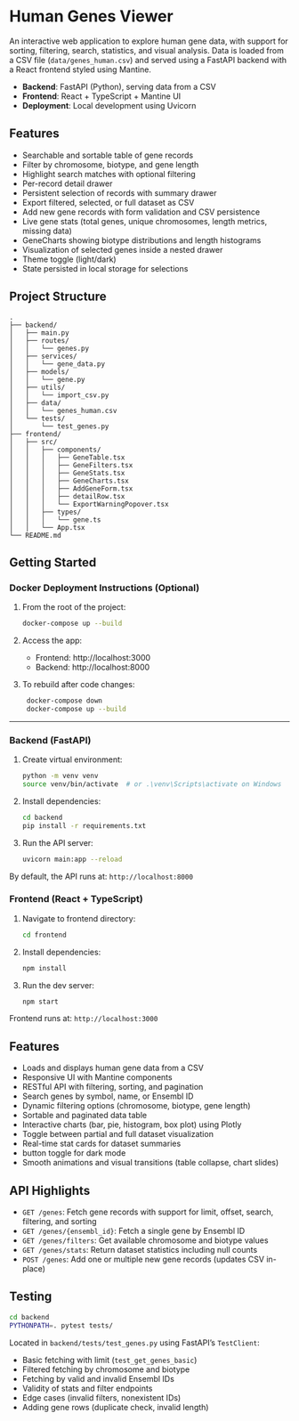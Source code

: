 # Human Genes Viewer

An interactive web application to explore human gene data, with support for sorting, filtering, search, statistics, and visual analysis. Data is loaded from a CSV file (`data/genes_human.csv`) and served using a FastAPI backend with a React frontend styled using Mantine.

- **Backend**: FastAPI (Python), serving data from a CSV
- **Frontend**: React + TypeScript + Mantine UI
- **Deployment**: Local development using Uvicorn

## Features

- Searchable and sortable table of gene records
- Filter by chromosome, biotype, and gene length
- Highlight search matches with optional filtering
- Per-record detail drawer
- Persistent selection of records with summary drawer
- Export filtered, selected, or full dataset as CSV
- Add new gene records with form validation and CSV persistence
- Live gene stats (total genes, unique chromosomes, length metrics, missing data)
- GeneCharts showing biotype distributions and length histograms
- Visualization of selected genes inside a nested drawer
- Theme toggle (light/dark)
- State persisted in local storage for selections


## Project Structure

```
.
├── backend/
│   ├── main.py
│   ├── routes/
│   │   └── genes.py
│   ├── services/
│   │   └── gene_data.py
│   ├── models/
│   │   └── gene.py
│   ├── utils/
│   │   └── import_csv.py
│   ├── data/
│   │   └── genes_human.csv
│   └── tests/
│       └── test_genes.py
├── frontend/
│   ├── src/
│   │   ├── components/
│   │   │   ├── GeneTable.tsx
│   │   │   ├── GeneFilters.tsx
│   │   │   ├── GeneStats.tsx
│   │   │   ├── GeneCharts.tsx
│   │   │   ├── AddGeneForm.tsx
│   │   │   ├── detailRow.tsx
│   │   │   └── ExportWarningPopover.tsx
│   │   ├── types/
│   │   │   └── gene.ts
│   │   └── App.tsx
└── README.md
```

## Getting Started

### Docker Deployment Instructions (Optional)

1. From the root of the project:
   ```bash
   docker-compose up --build
   ```
2. Access the app:
    - Frontend: http://localhost:3000
    - Backend:  http://localhost:8000

1. To rebuild after code changes:
   ```bash
    docker-compose down
    docker-compose up --build
   ````
---
### Backend (FastAPI)
1. Create virtual environment:
   ```bash
   python -m venv venv
   source venv/bin/activate  # or .\venv\Scripts\activate on Windows
   ```

2. Install dependencies:
   ```bash   
   cd backend
   pip install -r requirements.txt
   ```

3. Run the API server:
   ```bash
   uvicorn main:app --reload
   ```

By default, the API runs at: `http://localhost:8000`


### Frontend (React + TypeScript)

1. Navigate to frontend directory:
   ```bash
   cd frontend
   ```

2. Install dependencies:
   ```bash
   npm install
   ```

3. Run the dev server:
   ```bash
   npm start
   ```

Frontend runs at: `http://localhost:3000`

## Features

- Loads and displays human gene data from a CSV
- Responsive UI with Mantine components
- RESTful API with filtering, sorting, and pagination
- Search genes by symbol, name, or Ensembl ID
- Dynamic filtering options (chromosome, biotype, gene length)
- Sortable and paginated data table
- Interactive charts (bar, pie, histogram, box plot) using Plotly
- Toggle between partial and full dataset visualization
- Real-time stat cards for dataset summaries
- button toggle for dark mode
- Smooth animations and visual transitions (table collapse, chart slides)

## API Highlights

- `GET /genes`: Fetch gene records with support for limit, offset, search, filtering, and sorting
- `GET /genes/{ensembl_id}`: Fetch a single gene by Ensembl ID
- `GET /genes/filters`: Get available chromosome and biotype values
- `GET /genes/stats`: Return dataset statistics including null counts
- `POST /genes`: Add one or multiple new gene records (updates CSV in-place)

## Testing

```bash
cd backend
PYTHONPATH=. pytest tests/
```
Located in `backend/tests/test_genes.py` using FastAPI’s `TestClient`:

- Basic fetching with limit (`test_get_genes_basic`)
- Filtered fetching by chromosome and biotype
- Fetching by valid and invalid Ensembl IDs
- Validity of stats and filter endpoints
- Edge cases (invalid filters, nonexistent IDs)
- Adding gene rows (duplicate check, invalid length)
